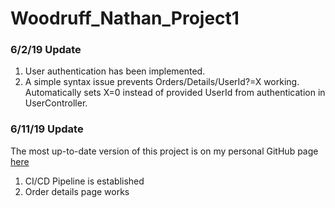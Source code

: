 # Woodruff_Nathan_Project1

### 6/2/19 Update
1. User authentication has been implemented.
2. A simple syntax issue prevents Orders/Details/UserId?=X working. Automatically sets X=0 instead of provided UserId from authentication in UserController.


### 6/11/19 Update
The most up-to-date version of this project is on my personal GitHub page [here](https://github.com/nwoodr94/CSharp)
1. CI/CD Pipeline is established
2. Order details page works
